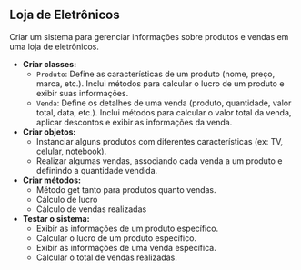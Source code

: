 ## Loja de Eletrônicos

Criar um sistema para gerenciar informações sobre produtos e vendas em uma loja de eletrônicos.

- **Criar classes:**
    - `Produto`: Define as características de um produto (nome, preço, marca, etc.). Inclui métodos para calcular o lucro de um produto e exibir suas informações.
    - `Venda`: Define os detalhes de uma venda (produto, quantidade, valor total, data, etc.). Inclui métodos para calcular o valor total da venda, aplicar descontos e exibir as informações da venda.
- **Criar objetos:**
    - Instanciar alguns produtos com diferentes características (ex: TV, celular, notebook).
    - Realizar algumas vendas, associando cada venda a um produto e definindo a quantidade vendida.
- **Criar métodos:**
    - Método get tanto para produtos quanto vendas.
    - Cálculo de lucro
    - Cálculo de vendas realizadas
- **Testar o sistema:**
    - Exibir as informações de um produto específico.
    - Calcular o lucro de um produto específico.
    - Exibir as informações de uma venda específica.
    - Calcular o total de vendas realizadas.
